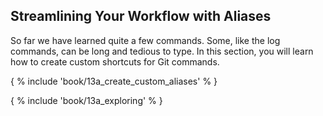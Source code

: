 ## Streamlining Your Workflow with Aliases

So far we have learned quite a few commands. Some, like the log commands, can be long and tedious to type. In this section, you will learn how to create custom shortcuts for Git commands.

{ % include 'book/13a_create_custom_aliases' % }

{ % include 'book/13a_exploring' % }
